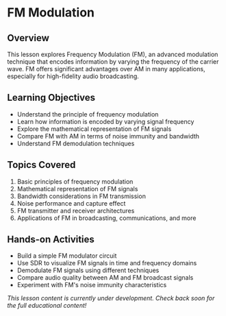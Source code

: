 # FM Modulation

## Overview
This lesson explores Frequency Modulation (FM), an advanced modulation technique that encodes information by varying the frequency of the carrier wave. FM offers significant advantages over AM in many applications, especially for high-fidelity audio broadcasting.

## Learning Objectives
- Understand the principle of frequency modulation
- Learn how information is encoded by varying signal frequency
- Explore the mathematical representation of FM signals
- Compare FM with AM in terms of noise immunity and bandwidth
- Understand FM demodulation techniques

## Topics Covered
1. Basic principles of frequency modulation
2. Mathematical representation of FM signals
3. Bandwidth considerations in FM transmission
4. Noise performance and capture effect
5. FM transmitter and receiver architectures
6. Applications of FM in broadcasting, communications, and more

## Hands-on Activities
- Build a simple FM modulator circuit
- Use SDR to visualize FM signals in time and frequency domains
- Demodulate FM signals using different techniques
- Compare audio quality between AM and FM broadcast signals
- Experiment with FM's noise immunity characteristics

*This lesson content is currently under development. Check back soon for the full educational content!* 